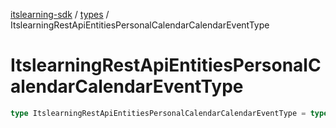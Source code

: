 [itslearning-sdk](../../modules.md) / [types](../index.md) / ItslearningRestApiEntitiesPersonalCalendarCalendarEventType

# ItslearningRestApiEntitiesPersonalCalendarCalendarEventType

```ts
type ItslearningRestApiEntitiesPersonalCalendarCalendarEventType = typeof ItslearningRestApiEntitiesPersonalCalendarCalendarEventType[keyof typeof ItslearningRestApiEntitiesPersonalCalendarCalendarEventType];
```
